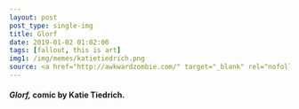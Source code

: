 ```yaml
---
layout: post
post_type: single-img
title: Glorf
date: 2019-01-02 01:02:00
tags: [fallout, this is art]
img1: /img/memes/katietiedrich.png
source: <a href="http://awkwardzombie.com/" target="_blank" rel="nofollow">Awkward Zombie</a>
---
```

#### *Glorf,* comic by Katie Tiedrich.
